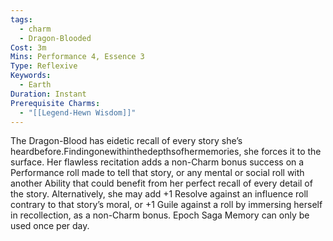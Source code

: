 ```yaml
---
tags:
  - charm
  - Dragon-Blooded
Cost: 3m
Mins: Performance 4, Essence 3
Type: Reflexive
Keywords:
  - Earth
Duration: Instant
Prerequisite Charms:
  - "[[Legend-Hewn Wisdom]]"
---
```

The Dragon-Blood has eidetic recall of every story she’s heardbefore.Findingonewithinthedepthsofhermemories, she forces it to the surface. Her flawless recitation adds a non-Charm bonus success on a Performance roll made to tell that story, or any mental or social roll with another Ability that could benefit from her perfect recall of every detail of the story. Alternatively, she may add +1 Resolve against an influence roll contrary to that story’s moral, or +1 Guile against a roll by immersing herself in recollection, as a non-Charm bonus. Epoch Saga Memory can only be used once per day.